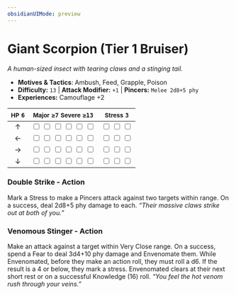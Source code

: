 ```yaml
---
obsidianUIMode: preview
---
```

# Giant Scorpion (Tier 1 Bruiser)

*A human-sized insect with tearing claws and a stinging tail.*

- **Motives & Tactics**: Ambush, Feed, Grapple, Poison
- **Difficulty:** `13` | **Attack Modifier:** `+1` | **Pincers:** `Melee 2d8+5 phy`
- **Experiences:** Camouflage +2

| <small>HP</small> `6` | <small>Major</small> `≥7` <small>Severe</small> `≥13` | <small>Stress</small> `3` |
|:-:|:-:|:-:|
| ↑ |  <input type="checkbox" unchecked id="97e75bdb"> <input type="checkbox" unchecked id="8914a681"> <input type="checkbox" unchecked id="4a0f79dd"> <input type="checkbox" unchecked id="16e6c2d4"> <input type="checkbox" unchecked id="0021df30"> <input type="checkbox" unchecked id="3b115d9c"> |  <input type="checkbox" unchecked id="d456851f"> <input type="checkbox" unchecked id="95ab9bee"> <input type="checkbox" unchecked id="bcb5e4e0"> |
| ← |  <input type="checkbox" unchecked id="42493da8"> <input type="checkbox" unchecked id="c05bcf8c"> <input type="checkbox" unchecked id="869d1460"> <input type="checkbox" unchecked id="f75c4f95"> <input type="checkbox" unchecked id="b793e20e"> <input type="checkbox" unchecked id="786b4c7c"> |  <input type="checkbox" unchecked id="07dc874f"> <input type="checkbox" unchecked id="6274e417"> <input type="checkbox" unchecked id="b164eae7"> |
| → |  <input type="checkbox" unchecked id="e7df33e3"> <input type="checkbox" unchecked id="0361fd2c"> <input type="checkbox" unchecked id="b93843a9"> <input type="checkbox" unchecked id="6d00d04f"> <input type="checkbox" unchecked id="be34144c"> <input type="checkbox" unchecked id="ff7d8104"> |  <input type="checkbox" unchecked id="4452d069"> <input type="checkbox" unchecked id="a08cfb9e"> <input type="checkbox" unchecked id="c87be877"> |
| ↓ |  <input type="checkbox" unchecked id="6b9d02bb"> <input type="checkbox" unchecked id="60e87f88"> <input type="checkbox" unchecked id="85694a97"> <input type="checkbox" unchecked id="3abc24b0"> <input type="checkbox" unchecked id="b64f9f9a"> <input type="checkbox" unchecked id="84a277b3"> |  <input type="checkbox" unchecked id="996cddc4"> <input type="checkbox" unchecked id="f9b96d99"> <input type="checkbox" unchecked id="b393ad22"> |

### Double Strike - Action

Mark a Stress to make a Pincers attack against two targets within range. On a success, deal 2d8+5 phy damage to each. *“Their massive claws strike out at both of you.”*

### Venomous Stinger - Action

Make an attack against a target within Very Close range. On a success, spend a Fear to deal 3d4+10 phy damage and Envenomate them. While Envenomated, before they make an action roll, they must roll a d6. If the result is a 4 or below, they mark a stress. Envenomated clears at their next short rest or on a successful Knowledge (16) roll. *“You feel the hot venom rush through your veins.”*
